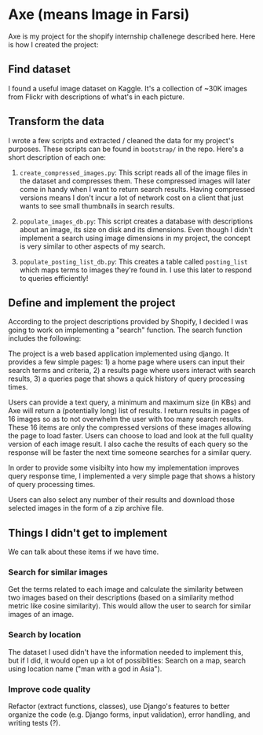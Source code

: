 # Axe (means Image in Farsi)

Axe is my project for the shopify internship challenege described here. Here is how I created the project: 

## Find dataset
I found a useful image dataset on Kaggle. It's a collection of ~30K images from Flickr with descriptions of what's in each picture. 

## Transform the data
I wrote a few scripts and extracted / cleaned the data for my project's purposes. These scripts can be found in `bootstrap/` in the repo. Here's a short description of each one: 

1. `create_compressed_images.py`: This script reads all of the image files in the dataset and compresses them. These compressed images will later come in handy when I want to return search results. Having compressed versions means I don't incur a lot of network cost on a client that just wants to see small thumbnails in search results. 

2. `populate_images_db.py`: This script creates a database with descriptions about an image, its size on disk and its dimensions. Even though I didn't implement a search using image dimensions in my project, the concept is very similar to other aspects of my search. 

3. `populate_posting_list_db.py`: This creates a table called `posting_list` which maps terms to images they're found in. I use this later to respond to queries efficiently!

## Define and implement the project
According to the project descriptions provided by Shopify, I decided I was going to work on implementing a "search" function. The search function includes the following: 

The project is a web based application implemented using django. It provides a few simple pages: 1) a home page where users can input their search terms and criteria, 2) a results page where users interact with search results, 3) a queries page that shows a quick history of query processing times. 

Users can provide a text query, a minimum and maximum size (in KBs) and Axe will return a (potentially long) list of results. I return results in pages of 16 images so as to not overwhelm the user with too many search results. These 16 items are only the compressed versions of these images allowing the page to load faster. Users can choose to load and look at the full quality version of each image result. I also cache the results of each query so the response will be faster the next time someone searches for a similar query. 

In order to provide some visibilty into how my implementation improves query response time, I implemented a very simple page that shows a history of query processing times.

Users can also select any number of their results and download those selected images in the form of a zip archive file. 

## Things I didn't get to implement 
We can talk about these items if we have time. 

### Search for similar images
Get the terms related to each image and calculate the similarity between two images based on their descriptions (based on a similarity method metric like cosine similarity). This would allow the user to search for similar images of an image. 

### Search by location
The dataset I used didn't have the information needed to implement this, but if I did, it would open up a lot of possiblities: Search on a map, search using location name ("man with a god in Asia"). 

### Improve code quality
Refactor (extract functions, classes), use Django's features to better organize the code (e.g. Django forms, input validation), error handling, and writing tests (?).
